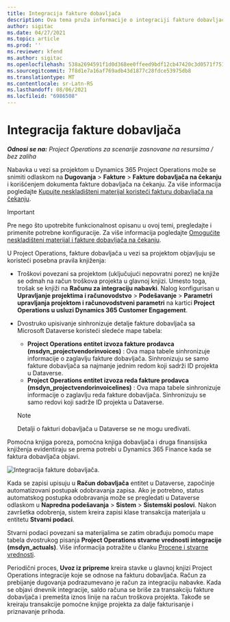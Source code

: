 ```yaml
---
title: Integracija fakture dobavljača
description: Ova tema pruža informacije o integraciji fakture dobavljača u Project Operations.
author: sigitac
ms.date: 04/27/2021
ms.topic: article
ms.prod: ''
ms.reviewer: kfend
ms.author: sigitac
ms.openlocfilehash: 538a2694591f1d0d368ee0ffeed9bdf12cb47420c3d0571f75185fe433f23436
ms.sourcegitcommit: 7f8d1e7a16af769adb43d1877c28fdce53975db8
ms.translationtype: MT
ms.contentlocale: sr-Latn-RS
ms.lasthandoff: 08/06/2021
ms.locfileid: "6986508"
---
```

# <a name="vendor-invoice-integration"></a>Integracija fakture dobavljača

_**Odnosi se na:** Project Operations za scenarije zasnovane na resursima / bez zaliha_

Nabavka u vezi sa projektom u Dynamics 365 Project Operations može se snimiti odlaskom na **Dugovanja** > **Fakture** > **Fakture dobavljača na čekanju** i korišćenjem dokumenta fakture dobavljača na čekanju. Za više informacija pogledajte [Kupujte neskladišteni materijal koristeći fakturu dobavljača na čekanju](../procurement/pending-vendor-invoices.md).

> [!IMPORTANT]
> Pre nego što upotrebite funkcionalnost opisanu u ovoj temi, pregledajte i primenite potrebne konfiguracije. Za više informacija pogledajte [Omogućite neskladišteni materijal i fakture dobavljača na čekanju](../procurement/configure-materials-nonstocked.md).

U Project Operations, fakture dobavljača u vezi sa projektom objavljuju se koristeći posebna pravila knjiženja:

- Troškovi povezani sa projektom (uključujući nepovratni porez) ne knjiže se odmah na račun troškova projekta u glavnoj knjizi. Umesto toga, trošak se knjiži na **Računu za integraciju nabavki**. Nalog konfigurisan u **Upravljanje projektima i računovodstvo** > **Podešavanje** > **Parametri upravljanja projektom i računovodstveni parametri** na kartici **Project Operations u usluzi Dynamics 365 Customer Engagement**.
- Dvostruko upisivanje sinhronizuje detalje fakture dobavljača sa Microsoft Dataverse koristeći sledeće mape tabela:

     - **Project Operations entitet izvoza fakture prodavca (msdyn_projectvendorinvoices)** : Ova mapa tabele sinhronizuje informacije o zaglavlju fakture dobavljača. Sinhronizuju se samo fakture dobavljača sa najmanje jednim redom koji sadrži ID projekta u Dataverse.
     - **Project Operations entitet izvoza reda fakture prodavca (msdyn_projectvendorinvoicelines)** : Ova mapa tabele sinhronizuje informacije o zaglavlju reda fakture dobavljača. Sinhronizuju se samo redovi koji sadrže ID projekta u Dataverse.

     > [!NOTE]
     > Detalji o fakturi dobavljača u Dataverse se ne mogu uređivati.

Pomoćna knjiga poreza, pomoćna knjiga dobavljača i druga finansijska knjiženja evidentiraju se prema potrebi u Dynamics 365 Finance kada se faktura dobavljača objavi.

![Integracija fakture dobavljača.](media/DW7VendorInvoice.png)

Kada se zapisi upisuju u **Račun dobavljača** entitet u Dataverse, započinje automatizovani postupak odobravanja zapisa. Ako je potrebno, status automatskog postupka odobravanja može se pregledati u Dataverse odlaskom u **Napredna podešavanja** > **Sistem** > **Sistemski poslovi**. Nakon završetka odobrenja, sistem kreira zapisi klase transakcija materijala u entitetu **Stvarni podaci**.

Stvarni podaci povezani sa materijalima se zatim obrađuju pomoću mape tabela dvostrukog pisanja **Project Operations stvarne vrednosti integracije (msdyn_actuals)**. Više informacija potražite u članku [Procene i stvarne vrednosti](resource-dual-write-estimates-actuals.md).

Periodični proces, **Uvoz iz pripreme** kreira stavke u glavnoj knjizi Project Operations integracije koje se odnose na fakturu dobavljača. Račun za prebijanje dugovanja podrazumevano je račun za integraciju nabavke. Kada se objavi dnevnik integracije, saldo računa se briše za transakciju fakture dobavljača i premešta iznos linije na račun troškova projekta. Takođe se kreiraju transakcije pomoćne knjige projekta za dalje fakturisanje i priznavanje prihoda.
